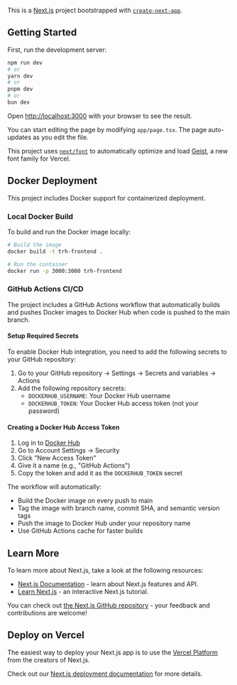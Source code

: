 This is a [Next.js](https://nextjs.org) project bootstrapped with [`create-next-app`](https://nextjs.org/docs/app/api-reference/cli/create-next-app).

## Getting Started

First, run the development server:

```bash
npm run dev
# or
yarn dev
# or
pnpm dev
# or
bun dev
```

Open [http://localhost:3000](http://localhost:3000) with your browser to see the result.

You can start editing the page by modifying `app/page.tsx`. The page auto-updates as you edit the file.

This project uses [`next/font`](https://nextjs.org/docs/app/building-your-application/optimizing/fonts) to automatically optimize and load [Geist](https://vercel.com/font), a new font family for Vercel.

## Docker Deployment

This project includes Docker support for containerized deployment.

### Local Docker Build

To build and run the Docker image locally:

```bash
# Build the image
docker build -t trh-frontend .

# Run the container
docker run -p 3000:3000 trh-frontend
```

### GitHub Actions CI/CD

The project includes a GitHub Actions workflow that automatically builds and pushes Docker images to Docker Hub when code is pushed to the main branch.

#### Setup Required Secrets

To enable Docker Hub integration, you need to add the following secrets to your GitHub repository:

1. Go to your GitHub repository → Settings → Secrets and variables → Actions
2. Add the following repository secrets:
   - `DOCKERHUB_USERNAME`: Your Docker Hub username
   - `DOCKERHUB_TOKEN`: Your Docker Hub access token (not your password)

#### Creating a Docker Hub Access Token

1. Log in to [Docker Hub](https://hub.docker.com)
2. Go to Account Settings → Security
3. Click "New Access Token"
4. Give it a name (e.g., "GitHub Actions")
5. Copy the token and add it as the `DOCKERHUB_TOKEN` secret

The workflow will automatically:
- Build the Docker image on every push to main
- Tag the image with branch name, commit SHA, and semantic version tags
- Push the image to Docker Hub under your repository name
- Use GitHub Actions cache for faster builds

## Learn More

To learn more about Next.js, take a look at the following resources:

- [Next.js Documentation](https://nextjs.org/docs) - learn about Next.js features and API.
- [Learn Next.js](https://nextjs.org/learn) - an interactive Next.js tutorial.

You can check out [the Next.js GitHub repository](https://github.com/vercel/next.js) - your feedback and contributions are welcome!

## Deploy on Vercel

The easiest way to deploy your Next.js app is to use the [Vercel Platform](https://vercel.com/new?utm_medium=default-template&filter=next.js&utm_source=create-next-app&utm_campaign=create-next-app-readme) from the creators of Next.js.

Check out our [Next.js deployment documentation](https://nextjs.org/docs/app/building-your-application/deploying) for more details.
